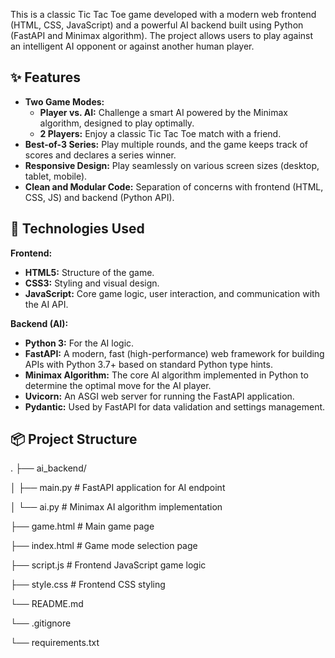 
This is a classic Tic Tac Toe game developed with a modern web frontend (HTML, CSS, JavaScript) and a powerful AI backend built using Python (FastAPI and Minimax algorithm). The project allows users to play against an intelligent AI opponent or against another human player.

## ✨ Features

* **Two Game Modes:**
    * **Player vs. AI:** Challenge a smart AI powered by the Minimax algorithm, designed to play optimally.
    * **2 Players:** Enjoy a classic Tic Tac Toe match with a friend.
* **Best-of-3 Series:** Play multiple rounds, and the game keeps track of scores and declares a series winner.
* **Responsive Design:** Play seamlessly on various screen sizes (desktop, tablet, mobile).
* **Clean and Modular Code:** Separation of concerns with frontend (HTML, CSS, JS) and backend (Python API).

## 🚀 Technologies Used

**Frontend:**
* **HTML5:** Structure of the game.
* **CSS3:** Styling and visual design.
* **JavaScript:** Core game logic, user interaction, and communication with the AI API.

**Backend (AI):**
* **Python 3:** For the AI logic.
* **FastAPI:** A modern, fast (high-performance) web framework for building APIs with Python 3.7+ based on standard Python type hints.
* **Minimax Algorithm:** The core AI algorithm implemented in Python to determine the optimal move for the AI player.
* **Uvicorn:** An ASGI web server for running the FastAPI application.
* **Pydantic:** Used by FastAPI for data validation and settings management.

## 📦 Project Structure

.
├── ai_backend/ 

 │   ├── main.py             # FastAPI application for AI endpoint

 │   └── ai.py               # Minimax AI algorithm implementation

 ├── game.html               # Main game page

 ├── index.html              # Game mode selection page
 
 ├── script.js               # Frontend JavaScript game logic
 
 ├── style.css               # Frontend CSS styling
 
 └── README.md
 
 └── .gitignore
 
 └── requirements.txt


